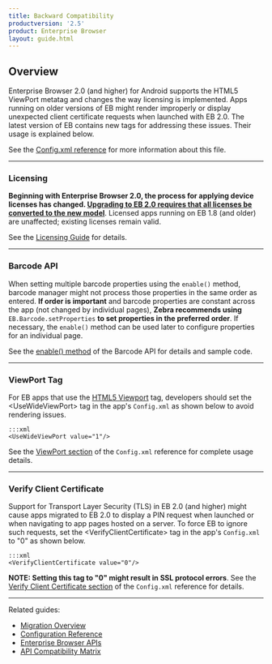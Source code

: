 ```yaml
---
title: Backward Compatibility
productversion: '2.5'
product: Enterprise Browser
layout: guide.html
---
```


## Overview 

Enterprise Browser 2.0 (and higher) for Android supports the HTML5 ViewPort metatag and changes the way licensing is implemented. Apps running on older versions of EB might render improperly or display unexpected client certificate requests when launched with EB 2.0. The latest version of EB contains new tags for addressing these issues. Their usage is explained below. 

See the [Config.xml reference](../configreference) for more information about this file.  

-----

### Licensing

**Beginning with Enterprise Browser 2.0, the process for applying device licenses has changed. <u>Upgrading to EB 2.0 requires that all licenses be converted to the new model**</u>. Licensed apps running on EB 1.8 (and older) are unaffected; existing licenses remain valid. 

See the [Licensing Guide](../licensing) for details. 

-----

### Barcode API

When setting multiple barcode properties using the `enable()` method, barcode manager might not process those properties in the same order as entered. **If order is important** and barcode properties are constant across the app (not changed by individual pages), **Zebra recommends using** `EB.Barcode.setProperties` **to set properties in the preferred order**. If necessary, the `enable()` method can be used later to configure properties for an individual page.

See the [enable() method](../../api/barcode/#enablespanclasstextinfohashspanpropertymap) of the Barcode API for details and sample code. 

-----

### ViewPort Tag

For EB apps that use the [HTML5 Viewport](https://www.w3schools.com/css/css_rwd_viewport.asp) tag, developers should set the &lt;UseWideViewPort&gt; tag in the app's `Config.xml` as shown below to avoid rendering issues.

	:::xml 
	<UseWideViewPort value="1"/>

See the [ViewPort section](../configreference/#viewport) of the `Config.xml` reference for complete usage details. 

-----

### Verify Client Certificate

Support for Transport Layer Security (TLS) in EB 2.0 (and higher) might cause apps migrated to EB 2.0 to display a PIN request when launched or when navigating to app pages hosted on a server. To force EB to ignore such requests, set the &lt;VerifyClientCertificate&gt; tag in the app's `Config.xml` to "0" as shown below. 

	:::xml
	<VerifyClientCertificate value="0"/>

**NOTE: Setting this tag to "0" might result in SSL protocol errors**. See the [Verify Client Certificate section](../configreference/#verifyclientcertificate) of the `Config.xml` reference for details. 

-----

Related guides: 

* [Migration Overview](../migration)
* [Configuration Reference](../configreference)
* [Enterprise Browser APIs](../../api)
* [API Compatibility Matrix](../compatibility)